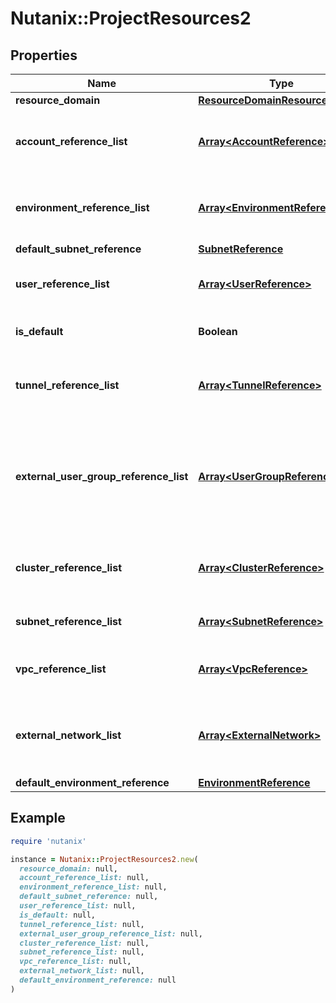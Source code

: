 # Nutanix::ProjectResources2

## Properties

| Name | Type | Description | Notes |
| ---- | ---- | ----------- | ----- |
| **resource_domain** | [**ResourceDomainResourcesStatus**](ResourceDomainResourcesStatus.md) |  | [optional] |
| **account_reference_list** | [**Array&lt;AccountReference&gt;**](AccountReference.md) | List of accounts associated with the project. | [optional] |
| **environment_reference_list** | [**Array&lt;EnvironmentReference&gt;**](EnvironmentReference.md) | List of environments associated with the project. | [optional] |
| **default_subnet_reference** | [**SubnetReference**](SubnetReference.md) |  | [optional] |
| **user_reference_list** | [**Array&lt;UserReference&gt;**](UserReference.md) | List of users added directly to the project.  | [optional] |
| **is_default** | **Boolean** | Indicates if it is the default project.  | [optional] |
| **tunnel_reference_list** | [**Array&lt;TunnelReference&gt;**](TunnelReference.md) | List of tunnels associated with the project. | [optional] |
| **external_user_group_reference_list** | [**Array&lt;UserGroupReference&gt;**](UserGroupReference.md) | List of directory service groups reference. These groups are not managed by Nutanix.  | [optional] |
| **cluster_reference_list** | [**Array&lt;ClusterReference&gt;**](ClusterReference.md) | List of clusters associated with the project. | [optional] |
| **subnet_reference_list** | [**Array&lt;SubnetReference&gt;**](SubnetReference.md) | List of subnets for the project. | [optional] |
| **vpc_reference_list** | [**Array&lt;VpcReference&gt;**](VpcReference.md) | List of VPCs associated with the project. | [optional] |
| **external_network_list** | [**Array&lt;ExternalNetwork&gt;**](ExternalNetwork.md) | List of external network associated with the project. | [optional] |
| **default_environment_reference** | [**EnvironmentReference**](EnvironmentReference.md) |  | [optional] |

## Example

```ruby
require 'nutanix'

instance = Nutanix::ProjectResources2.new(
  resource_domain: null,
  account_reference_list: null,
  environment_reference_list: null,
  default_subnet_reference: null,
  user_reference_list: null,
  is_default: null,
  tunnel_reference_list: null,
  external_user_group_reference_list: null,
  cluster_reference_list: null,
  subnet_reference_list: null,
  vpc_reference_list: null,
  external_network_list: null,
  default_environment_reference: null
)
```

